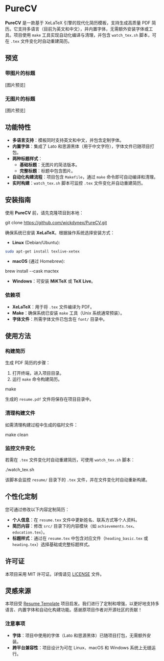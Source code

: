 # PureCV

**PureCV** 是一款基于 XeLaTeX 引擎的现代化简历模板，支持生成高质量 PDF 简历。它支持多语言（目前为英文和中文），并内置字体，无需额外安装字体或工具。项目使用 `make` 工具实现自动化编译与清理，并包含 `watch_tex.sh` 脚本，可在 `.tex` 文件变化时自动重建简历。

## 预览

### 带图片的标题

[图片预览]

### 无图片的标题

[图片预览]

## 功能特性

- **多语言支持**：模板同时支持英文和中文，并包含定制字体。
- **内置字体**：集成了 Lato 和思源黑体（用于中文字符），字体文件已随项目打包。
- **两种标题样式**：
  - **基础标题**：无图片的简洁版本。
  - **完整标题**：标题中包含图片。
- **自动化构建流程**：项目包含 `Makefile`，通过 `make` 命令即可自动编译和清理。
- **实时构建**：`watch_tex.sh` 脚本可监控 `.tex` 文件变化并自动重建简历。

## 安装指南

使用 **PureCV** 前，请先克隆项目到本地：

git clone https://github.com/wickdynex/PureCV.git

确保系统已安装 **XeLaTeX**。根据操作系统选择安装方式：

- **Linux** (Debian/Ubuntu):

```bash
sudo apt-get install texlive-xetex
```

- **macOS** (通过 Homebrew):

brew install --cask mactex

- **Windows**：可安装 **MiKTeX** 或 **TeX Live**。

### 依赖项

- **XeLaTeX**：用于将 `.tex` 文件编译为 PDF。
- **Make**：确保系统已安装 `make` 工具（Unix 系统通常预装）。
- **字体文件**：所需字体文件已包含在 `font/` 目录中。

## 使用方法

### 构建简历

生成 PDF 简历的步骤：

1. 打开终端，进入项目目录。
2. 运行 `make` 命令构建简历。

make

生成的 `resume.pdf` 文件将保存在项目目录中。

### 清理构建文件

如需清理构建过程中生成的临时文件：

make clean

### 监控文件变化

若需在 `.tex` 文件变化时自动重建简历，可使用 `watch_tex.sh` 脚本：

./watch_tex.sh

该脚本会监控 `resume/` 目录下的 `.tex` 文件，并在文件变化时自动重新构建。

## 个性化定制

您可通过修改以下内容定制简历：

- **个人信息**：在 `resume.tex` 文件中更新姓名、联系方式等个人资料。
- **简历内容**：修改 `src/` 目录下的内容模块（如 `achievements.tex`、`education.tex`）。
- **标题样式**：通过在 `resume.tex` 中包含对应文件（`heading_basic.tex` 或 `heading.tex`）选择基础或完整标题样式。

## 许可证

本项目采用 MIT 许可证。详情请见 [LICENSE](LICENSE) 文件。

## 灵感来源

本项目受 [Resume Template](https://github.com/aserador/resume-template) 项目启发。我们进行了定制和增强，以更好地支持多语言、内置字体和自动化构建功能。感谢原项目作者对开源社区的贡献！

### 注意事项

- **字体**：项目中使用的字体（Lato 和思源黑体）已随项目打包，无需额外安装。
- **跨平台兼容性**：项目设计为可在 Linux、macOS 和 Windows 系统上无缝运行。